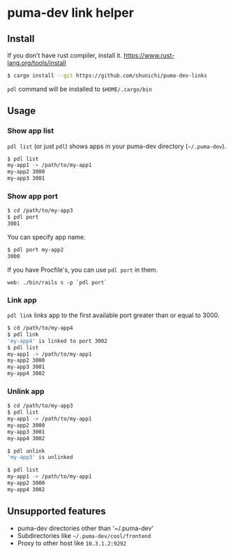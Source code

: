 # puma-dev link helper

## Install

If you don't have rust compiler, install it.
https://www.rust-lang.org/tools/install


```sh
$ cargo install --git https://github.com/shunichi/puma-dev-links
```

`pdl` command will be installed to `$HOME/.cargo/bin`

## Usage

### Show app list
`pdl list` (or just `pdl`) shows apps in your puma-dev directory (`~/.puma-dev`).

```sh
$ pdl list
my-app1 -> /path/to/my-app1
my-app2 3000
my-app3 3001
```

### Show app port

```sh
$ cd /path/to/my-app3
$ pdl port
3001
```

You can specify app name.

```sh
$ pdl port my-app2
3000
```

If you have Procfile's, you can use `pdl port` in them.

```Procfile
web: ./bin/rails s -p `pdl port`
```

### Link app
`pdl link` links app to the first available port greater than or equal to 3000.

```sh
$ cd /path/to/my-app4
$ pdl link
'my-app4' is linked to port 3002
$ pdl list
my-app1 -> /path/to/my-app1
my-app2 3000
my-app3 3001
my-app4 3002
```

### Unlink app

```sh
$ cd /path/to/my-app3
$ pdl list
my-app1 -> /path/to/my-app1
my-app2 3000
my-app3 3001
my-app4 3002

$ pdl unlink
'my-app3' is unlinked

$ pdl list
my-app1 -> /path/to/my-app1
my-app2 3000
my-app4 3002
```

## Unsupported features
* puma-dev directories other than '~/.puma-dev'
* Subdirectories like `~/.puma-dev/cool/frontend`
* Proxy to other host like `10.3.1.2:9292`
